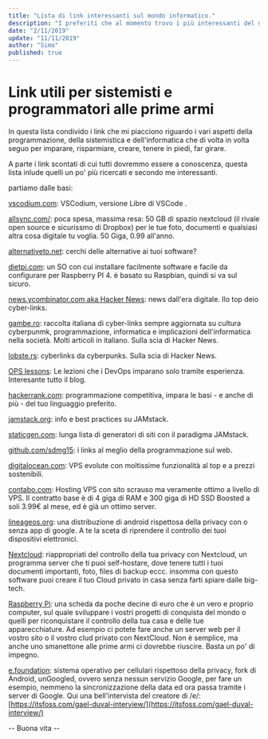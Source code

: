 ```yaml
---
title: "Lista di link interessanti sul mondo informatico."
description: "I preferiti che al momento trovo i più interessanti del mondo open source e di informatica in generale."
date: "2/11/2019"
update: "11/11/2019"
author: "Simo"
published: true
---
```


# Link utili per sistemisti e programmatori alle prime armi

In questa lista condivido i link che mi piacciono riguardo i vari aspetti della programmazione, della sistemistica e dell'informatica che di volta in volta seguo per imparare, risparmiare, creare, tenere in piedi, far girare.

A parte i link scontati di cui tutti dovremmo essere a conoscenza, questa lista inlude quelli un po' più ricercati e secondo me interessanti.

partiamo dalle basi:

[vscodium.com](https://vscodium.com/): VSCodium, versione Libre  di VSCode .

[allsync.com/](https://allsync.com/aff.php?aff=289): poca spesa, massima resa: 50 GB di spazio nextcloud (il rivale open source e sicurissmo di Dropbox) per le tue foto, documenti e qualsiasi altra cosa digitale tu voglia.
50 Giga, 0.99 all'anno. 

[alternativeto.net](https://alternativeto.net/): cerchi delle alternative ai tuoi software?

[dietpi.com](https://dietpi.com/): un SO con cui installare facilmente software e facile da configurare per Raspberry PI 4. &egrave; basato su Raspbian, quindi si va sul sicuro.

[news.ycombinator.com aka Hacker News](https://news.ycombinator.com): news dall'era digitale. Ilo top deio cyber-links.

[gambe.ro](https://gambe.ro/): raccolta italiana di cyber-links sempre aggiornata su cultura cyberpunmk, programmazione, informatica e implicazioni dell'informatica nella società. Molti articoli in italiano. Sulla scia di Hacker News.

[lobste.rs](https://lobste.rs/): cyberlinks da cyberpunks. Sulla scia di Hacker News.

[OPS lessons](https://www.netmeister.org/blog/ops-lessons.html): Le lezioni che i DevOps imparano solo tramite esperienza. Interesante tutto il blog.

[hackerrank.com](https://www.hackerrank.com/):
programmazione competitiva, impara le basi - e anche di più - del tuo linguaggio preferito.

[jamstack.org](https://jamstack.org/): info e best practices su JAMstack.

[staticgen.com](https://www.staticgen.com/): lunga lista di generatori di siti con il paradigma JAMstack.

[github.com/sdmg15](https://github.com/sdmg15/Best-websites-a-programmer-should-visit): i links al meglio della programmazione sul web.

[digitalocean.com](https://m.do.co/c/b8caeaf651c4): VPS evolute con moltissime funzionalità al top e a prezzi sostenibili.

[contabo.com](https://contabo.com/): Hosting VPS con sito scrauso ma veramente ottimo a livello di VPS. Il contratto base è di 4 giga di RAM e 300 giga di HD SSD Boosted a soli 3.99€ al mese, ed è già un ottimo server.

[lineageos.org](https://lineageos.org/): una distribuzione di android rispettosa della privacy con o senza app di google. A te la sceta di riprendere il controllo dei tuoi dispositivi elettronici.

[Nextcloud](https://nextcloud.com/): riappropriati del controllo della tua privacy con Nextcloud, un programma server che ti puoi self-hostare, dove tenere tutti i tuoi documenti importanti, foto, files di backup eccc. insomma con questo software puoi creare il tuo Cloud privato in casa senza farti spiare dalle big-tech.

[Raspberry Pi](https://www.raspberrypi.org/): una scheda da poche decine di euro che è un vero e proprio computer, sul quale sviluppare i vostri progetti di conquista del mondo o quelli per riconquistare il controllo della tua casa e delle tue apparecchiature. Ad esempio ci potete fare anche un server web per il vostro sito o il vostro clud privato con NextCloud. Non è semplice, ma anche uno smanettone alle prime armi ci dovrebbe riuscire. Basta un po' di impegno.

[e.foundation](https://e.foundation/): sistema operativo per cellulari rispettoso della privacy, fork di Android, unGoogled,  ovvero senza nessun servizio Google, per fare un esempio, nemmeno la sincronizzazione della data ed ora passa tramite i server di Google. Qui una bell'intervista del creatore di /e/: [https://itsfoss.com/gael-duval-interview/](https://itsfoss.com/gael-duval-interview/)

-- Buona vita --